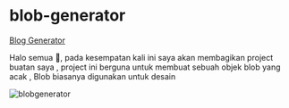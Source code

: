 # blob-generator

<a href="https://blobb-generator.netlify.app/">Blog Generator</a>

Halo semua 👋, pada kesempatan kali ini saya akan membagikan project buatan saya , project ini berguna untuk membuat sebuah objek blob yang acak , 
Blob biasanya digunakan untuk desain 

![blobgenerator](https://user-images.githubusercontent.com/91861324/174592337-c68a1463-6e4e-4337-a59c-1bd389ace20f.png)
